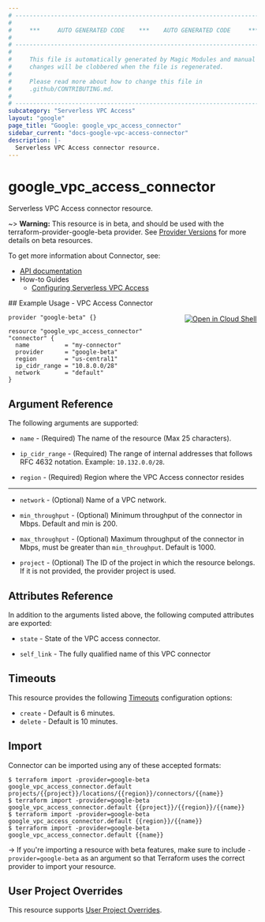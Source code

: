 ```yaml
---
# ----------------------------------------------------------------------------
#
#     ***     AUTO GENERATED CODE    ***    AUTO GENERATED CODE     ***
#
# ----------------------------------------------------------------------------
#
#     This file is automatically generated by Magic Modules and manual
#     changes will be clobbered when the file is regenerated.
#
#     Please read more about how to change this file in
#     .github/CONTRIBUTING.md.
#
# ----------------------------------------------------------------------------
subcategory: "Serverless VPC Access"
layout: "google"
page_title: "Google: google_vpc_access_connector"
sidebar_current: "docs-google-vpc-access-connector"
description: |-
  Serverless VPC Access connector resource.
---
```


# google\_vpc\_access\_connector

Serverless VPC Access connector resource.

~> **Warning:** This resource is in beta, and should be used with the terraform-provider-google-beta provider.
See [Provider Versions](https://terraform.io/docs/providers/google/provider_versions.html) for more details on beta resources.

To get more information about Connector, see:

* [API documentation](https://cloud.google.com/vpc/docs/reference/vpcaccess/rest/v1beta1/projects.locations.connectors)
* How-to Guides
    * [Configuring Serverless VPC Access](https://cloud.google.com/vpc/docs/configure-serverless-vpc-access)

<div class = "oics-button" style="float: right; margin: 0 0 -15px">
  <a href="https://console.cloud.google.com/cloudshell/open?cloudshell_git_repo=https%3A%2F%2Fgithub.com%2Fterraform-google-modules%2Fdocs-examples.git&cloudshell_working_dir=vpc_access_connector&cloudshell_image=gcr.io%2Fgraphite-cloud-shell-images%2Fterraform%3Alatest&open_in_editor=main.tf&cloudshell_print=.%2Fmotd&cloudshell_tutorial=.%2Ftutorial.md" target="_blank">
    <img alt="Open in Cloud Shell" src="//gstatic.com/cloudssh/images/open-btn.svg" style="max-height: 44px; margin: 32px auto; max-width: 100%;">
  </a>
</div>
## Example Usage - VPC Access Connector


```hcl
provider "google-beta" {}

resource "google_vpc_access_connector" "connector" {
  name          = "my-connector"
  provider      = "google-beta"
  region        = "us-central1"
  ip_cidr_range = "10.8.0.0/28"
  network       = "default"
}
```

## Argument Reference

The following arguments are supported:


* `name` -
  (Required)
  The name of the resource (Max 25 characters).

* `ip_cidr_range` -
  (Required)
  The range of internal addresses that follows RFC 4632 notation. Example: `10.132.0.0/28`.

* `region` -
  (Required)
  Region where the VPC Access connector resides


- - -


* `network` -
  (Optional)
  Name of a VPC network.

* `min_throughput` -
  (Optional)
  Minimum throughput of the connector in Mbps. Default and min is 200.

* `max_throughput` -
  (Optional)
  Maximum throughput of the connector in Mbps, must be greater than `min_throughput`. Default is 1000.

* `project` - (Optional) The ID of the project in which the resource belongs.
    If it is not provided, the provider project is used.


## Attributes Reference

In addition to the arguments listed above, the following computed attributes are exported:


* `state` -
  State of the VPC access connector.

* `self_link` -
  The fully qualified name of this VPC connector


## Timeouts

This resource provides the following
[Timeouts](/docs/configuration/resources.html#timeouts) configuration options:

- `create` - Default is 6 minutes.
- `delete` - Default is 10 minutes.

## Import

Connector can be imported using any of these accepted formats:

```
$ terraform import -provider=google-beta google_vpc_access_connector.default projects/{{project}}/locations/{{region}}/connectors/{{name}}
$ terraform import -provider=google-beta google_vpc_access_connector.default {{project}}/{{region}}/{{name}}
$ terraform import -provider=google-beta google_vpc_access_connector.default {{region}}/{{name}}
$ terraform import -provider=google-beta google_vpc_access_connector.default {{name}}
```

-> If you're importing a resource with beta features, make sure to include `-provider=google-beta`
as an argument so that Terraform uses the correct provider to import your resource.

## User Project Overrides

This resource supports [User Project Overrides](https://www.terraform.io/docs/providers/google/provider_reference.html#user_project_override).
